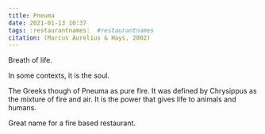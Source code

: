 ```yaml
---
title: Pneuma
date: 2021-01-13 10:37
tags: :restaurantnames:  #restaurantnames
citation: (Marcus Aurelius & Hays, 2002)
---
```

Breath of life. 

In some contexts, it is the soul.

The Greeks though of Pneuma as pure fire. It was defined by Chrysippus as the mixture of fire and air. It is the power that gives life to animals and humans. 

Great name for a fire based restaurant. 
